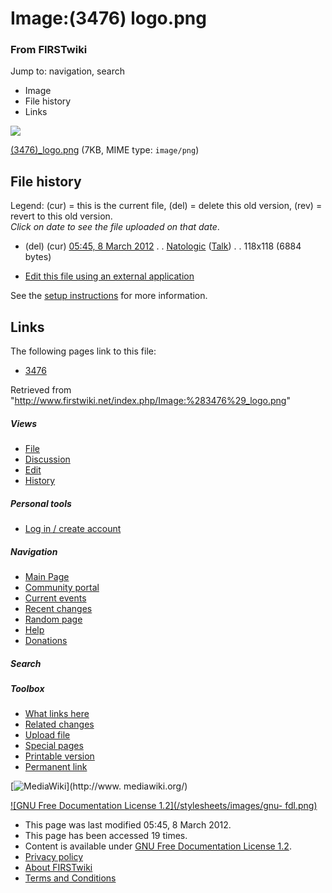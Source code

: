 

# Image:(3476) logo.png

### From FIRSTwiki

Jump to: navigation, search

  * Image
  * File history
  * Links

![](/media/f/f7/%283476%29_logo.png)

[(3476)_logo.png](/media/f/f7/%283476%29_logo.png "\(3476\) logo.png" ) (7KB,
MIME type: `image/png`)

## File history

Legend: (cur) = this is the current file, (del) = delete this old version,
(rev) = revert to this old version.  
_Click on date to see the file uploaded on that date_.

  * (del) (cur) [05:45, 8 March 2012](/media/f/f7/%283476%29_logo.png "/media/f/f7/\(3476\) logo.png" ) . . [Natologic](/index.php?title=User:Natologic&action=edit "User:Natologic" ) ([Talk](/index.php/User_talk:Natologic "User talk:Natologic" )) . . 118x118 (6884 bytes)
  

  * [Edit this file using an external application](/index.php?title=Image:%283476%29_logo.png&action=edit&externaledit=true&mode=file "Image:\(3476\) logo.png" )

See the [setup
instructions](http://meta.wikimedia.org/wiki/Help:External_editors
"http://meta.wikimedia.org/wiki/Help:External_editors" ) for more information.

## Links

The following pages link to this file:

  * [3476](/index.php/3476 "3476" )

Retrieved from
"<http://www.firstwiki.net/index.php/Image:%283476%29_logo.png>"

##### Views

  * [File](/index.php/Image:%283476%29_logo.png)
  * [Discussion](/index.php?title=Image_talk:%283476%29_logo.png&action=edit)
  * [Edit](/index.php?title=Image:%283476%29_logo.png&action=edit)
  * [History](/index.php?title=Image:%283476%29_logo.png&action=history)

##### Personal tools

  * [Log in / create account](/index.php?title=Special:Userlogin&returnto=Image:\(3476\)_logo.png)

[](/index.php/Main_Page "Main Page" )

##### Navigation

  * [Main Page](/index.php/Main_Page)
  * [Community portal](/index.php/FIRSTwiki:Community_portal)
  * [Current events](/index.php/Current_events)
  * [Recent changes](/index.php/Special:Recentchanges)
  * [Random page](/index.php/Special:Random)
  * [Help](/index.php/FIRSTwiki:Help)
  * [Donations](/index.php/FIRSTwiki:Site_support)

##### Search



##### Toolbox

  * [What links here](/index.php/Special:Whatlinkshere/Image:%283476%29_logo.png)
  * [Related changes](/index.php/Special:Recentchangeslinked/Image:%283476%29_logo.png)
  * [Upload file](/index.php/Special:Upload)
  * [Special pages](/index.php/Special:Specialpages)
  * [Printable version](/index.php?title=Image:%283476%29_logo.png&printable=yes)
  * [Permanent link](/index.php?title=Image:%283476%29_logo.png&oldid=93115)

[![MediaWiki](/skins/common/images/poweredby_mediawiki_88x31.png)](http://www.
mediawiki.org/)

[![GNU Free Documentation License 1.2](/stylesheets/images/gnu-
fdl.png)](http://www.gnu.org/copyleft/fdl.html)

  * This page was last modified 05:45, 8 March 2012.
  * This page has been accessed 19 times.
  * Content is available under [GNU Free Documentation License 1.2](http://www.gnu.org/copyleft/fdl.html "http://www.gnu.org/copyleft/fdl.html" ).
  * [Privacy policy](/index.php/FIRSTwiki:Privacy_policy "FIRSTwiki:Privacy policy" )
  * [About FIRSTwiki](/index.php/FIRSTwiki:About "FIRSTwiki:About" )
  * [Terms and Conditions](/index.php/FIRSTwiki:Terms_and_conditions "FIRSTwiki:Terms and conditions" )

